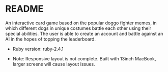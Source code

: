 # README

An interactive card game based on the popular doggo fighter memes, in which different dogs in unique costumes battle each other using their special abilities. The user is able to create an account and battle against an AI in the hopes of topping the leaderboard.

* Ruby version: ruby-2.4.1

* Note: Responsive layout is not complete. Built with 13inch MacBook, larger screens will cause layout issues.
